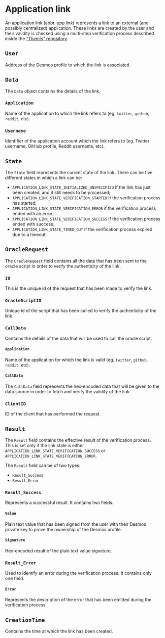 # Application link
An application link (abbr. _app link_) represents a link to an external (and possibly centralized) application. These links are created by the user and their validity is checked using a multi-step verification process described inside the [_"Themis"_ repository](https://github.com/desmos-labs/themis). 

## `User`
Address of the Desmos profile to which the link is associated. 

## `Data`
The `Data` object contains the details of the link. 

### `Application`
Name of the application to which the link refers to (eg. `twitter`, `github`, `reddit`, etc). 

### `Username`
Identifier of the application account which the link refers to (eg. Twitter username, GitHub profile, Reddit username, etc).

## `State`
The `State` field represents the current state of the link. There can be five different states in which a link can be: 

- `APPLICATION_LINK_STATE_INITIALIZED_UNSPECIFIED` if the link has just been created, and it still needs to be processed; 
- `APPLICATION_LINK_STATE_VERIFICATION_STARTED` if the verification process has started; 
- `APPLICATION_LINK_STATE_VERIFICATION_ERROR` if the verification process ended with an error; 
- `APPLICATION_LINK_STATE_VERIFICATION_SUCCESS` if the verification process ended with success;
- `APPLICATION_LINK_STATE_TIMED_OUT` if the verification process expired due to a timeout. 

## `OracleRequest`
The `OracleRequest` field contains all the data that has been sent to the oracle script in order to verify the authenticity of the link. 

### `ID`
This is the unique id of the request that has been made to verify the link. 

### `OracleScriptID`
Unique id of the script that has been called to verify the authenticity of the link. 

### `CallData`
Contains the details of the data that will be used to call the oracle script. 

#### `Application`
Name of the application for which the link is valid (eg. `twitter`, `github`, `reddit`, etc). 

#### `CallData`
The `CallData` field represents the hex-encoded data that will be given to the data source in order to fetch and verify the validity of the link. 

### `ClientID`
ID of the client that has performed the request.

## `Result`
The `Result` field contains the effective result of the verification process. This is set only if the link state is either `APPLICATION_LINK_STATE_VERIFICATION_SUCCESS` or `APPLICATION_LINK_STATE_VERIFICATION_ERROR`. 

The `Result` field can be of two types: 
- `Result_Success`
- `Result_Error`

### `Result_Success`
Represents a successful result. It contains two fields. 

#### `Value`
Plain text value that has been signed from the user with their Desmos private key to prove the ownership of the Desmos profile. 

#### `Signature`
Hex-encoded result of the plain text value signature. 

### `Result_Error`
Used to identify an error during the verification process. It contains only one field.

#### `Error`
Represents the description of the error that has been emitted during the verification process.

## `CreationTime`
Contains the time at which the link has been created. 
